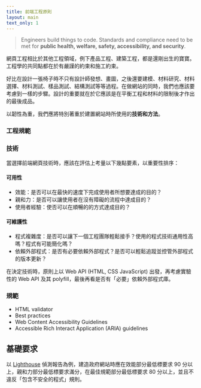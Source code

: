 ```yaml
---
title: 前端工程原則
layout: main
text_only: 1
---
```


> Engineers build things to code.
> Standards and compliance need to be met for **public health, welfare, safety, accessibility, and security**.

網頁工程相比於其他工程領域，例下產品工程、建築工程，都是還剛出生的寶寶。工程學的共同點都在於有嚴謹的約束和施工約束。

好比在設計一張椅子時不只有設計師發想、畫圖，之後還要建模、材料研究、材料選擇、材料測試、樣品測試、結構測試等等過程。在做網站的同時，我們也應該要考慮到一樣的步驟。設計的重要就在於它應該是在平衡工程和材料的限制後才作出的最後成品。

以韌性為重，我們應將特別著重於建置網站時所使用的**技術和方法**。

### 工程規範

### 技術

當選擇前端網頁技術時，應該在評估上考量以下幾點要素，以重要性排序：

#### 可用性

- 效能：是否可以在最快的速度下完成使用者所想要達成的目的？
- 親和力：是否可以讓使用者在沒有障礙的流程中達成目的？
- 使用者經驗：使否可以在順暢的的方式達成目的？

#### 可維護性

- 程式複雜度：是否可以讓下一個工程團隊輕鬆接手？使用的程式技術通用性高嗎？程式有可能簡化嗎？
- 依賴外部程式：是否有必要依賴外部程式？是否可以輕鬆追蹤並控管外部程式的版本更新？

在決定技術時，原則上以 Web API (HTML, CSS JavaScript) 出發，再考慮實驗性的 Web API 及其 polyfill，最後再看是否有「必要」依賴外部程式庫。

### 規範

- HTML validator
- Best practices
- Web Content Accessibility Guidelines
- Accessible Rich Interact Application (ARIA) guidelines

## 基礎要求

以 [Lighthouse]() 偵測報告為例，建造政府網站時應在效能部分最低標要求 90 分以上，親和力部分最低標要求滿分，在最佳規範部分最低標要求 80 分以上，並且不違反「包含不安全的程式」規則。